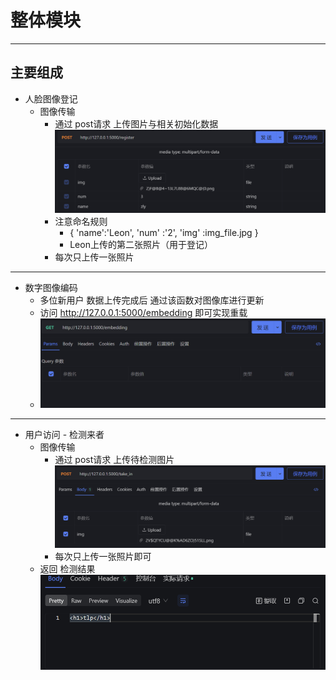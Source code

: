 # 整体模块
---
## 主要组成
- 人脸图像登记
  - 图像传输
    - 通过 post请求 上传图片与相关初始化数据![20221008_181645_84](image/20221008_181645_84.png)
    - 注意命名规则
      - { 'name':'Leon',
          'num' :'2',
          'img' :img_file.jpg
        }
      - Leon上传的第二张照片（用于登记）
    - 每次只上传一张照片
---
- 数字图像编码
  - 多位新用户 数据上传完成后 通过该函数对图像库进行更新
  - 访问 http://127.0.0.1:5000/embedding 即可实现重载
  - ![20221008_182902_91](image/20221008_182902_91.png)

---
- 用户访问 - 检测来者
  - 图像传输
    - 通过 post请求 上传待检测图片![20221008_182106_44](image/20221008_182106_44.png)
    - 每次只上传一张照片即可
  - 返回 检测结果![20221008_182222_17](image/20221008_182222_17.png)
